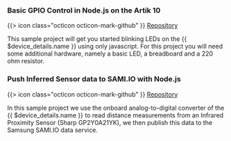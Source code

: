 ### Basic GPIO Control in Node.js on the Artik 10

{{> icon class="octicon octicon-mark-github" }}
[Repository](https://github.com/resin-io-projects/artik-gpio-node)

This sample project will get you started blinking LEDs on the {{ $device_details.name }} using only javascript. For this project you will need some additional hardware, namely a basic LED, a breadboard and a 220 ohm resistor.

### Push Inferred Sensor data to SAMI.IO with Node.js

{{> icon class="octicon octicon-mark-github" }}
[Repository](https://github.com/resin-io-projects/resin-artik-cloud-publisher)

In this sample project we use the onboard analog-to-digital converter of the {{ $device_details.name }} to read distance measurements from an Infrared Proximity Sensor (Sharp GP2Y0A21YK), we then publish this data to the Samsung SAMI.IO data service.
